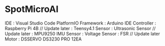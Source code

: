 # SpotMicroAI

IDE         : Visual Studio Code PlatformIO
Framework   : Arduino IDE
Controller  : Raspberry Pi 4B // Update later
            : Teensy4.1
Sensor      : Ultrasonic Sensor // Update later
            : MPU9250 IMU Sensor
            : Voltage Sensor
            : FSR // Update later
Motor       : DSSERVO DS3230 PRO 12EA
